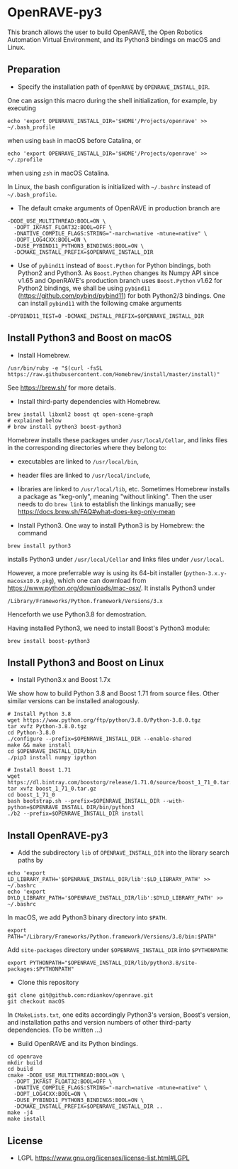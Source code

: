 # OpenRAVE-py3

This branch allows the user to build OpenRAVE, the Open Robotics Automation Virtual Environment, and its Python3 bindings on macOS and Linux.

Preparation
-----------
* Specify the installation path of `OpenRAVE` by `OPENRAVE_INSTALL_DIR`. 
 
One can assign this macro during the shell initialization, for example, by executing
```
echo 'export OPENRAVE_INSTALL_DIR='$HOME'/Projects/openrave' >> ~/.bash_profile
```
when using `bash` in macOS before Catalina, or
```
echo 'export OPENRAVE_INSTALL_DIR='$HOME'/Projects/openrave' >> ~/.zprofile
```
when using `zsh` in macOS Catalina.

In Linux, the bash configuration is initialized with `~/.bashrc` instead of `~/.bash_profile`.

* The default cmake arguments of OpenRAVE in production branch are
```
-DODE_USE_MULTITHREAD:BOOL=ON \
  -DOPT_IKFAST_FLOAT32:BOOL=OFF \
  -DNATIVE_COMPILE_FLAGS:STRING="-march=native -mtune=native" \
  -DOPT_LOG4CXX:BOOL=ON \
  -DUSE_PYBIND11_PYTHON3_BINDINGS:BOOL=ON \
  -DCMAKE_INSTALL_PREFIX=$OPENRAVE_INSTALL_DIR
```

* Use of `pybind11` instead of `Boost.Python` for Python bindings, both Python2 and Python3.
As `Boost.Python` changes its Numpy API since v1.65 and OpenRAVE's production branch uses `Boost.Python` v1.62 for Python2 bindings, we shall be using `pybind11` (https://github.com/pybind/pybind11) for both Python2/3 bindings. One can install `pybind11` with the following cmake arguments
```
-DPYBIND11_TEST=0 -DCMAKE_INSTALL_PREFIX=$OPENRAVE_INSTALL_DIR
```

Install Python3 and Boost on macOS
----------------------------------
* Install Homebrew.
```
/usr/bin/ruby -e "$(curl -fsSL https://raw.githubusercontent.com/Homebrew/install/master/install)"
```
See <https://brew.sh/> for more details.

* Install third-party dependencies with Homebrew.
```
brew install libxml2 boost qt open-scene-graph
# explained below
# brew install python3 boost-python3
```

Homebrew installs these packages under `/usr/local/Cellar`, and links files in the corresponding directories where they belong to:
  * executables are linked to `/usr/local/bin`,
  * header files are linked to `/usr/local/include`, 
  * libraries are linked to `/usr/local/lib`, etc.
Sometimes Homebrew installs a package as "keg-only", meaning "without linking". Then the user needs to do `brew link` to establish the linkings manually; see
https://docs.brew.sh/FAQ#what-does-keg-only-mean

* Install Python3.
One way to install Python3 is by Homebrew: the command
```
brew install python3
```
installs Python3 under `/usr/local/Cellar` and links files under `/usr/local`. 

However, a more preferrable way is using its 64-bit installer (`python-3.x.y-macosx10.9.pkg`), which one can download from https://www.python.org/downloads/mac-osx/. It installs Python3 under 
```
/Library/Frameworks/Python.framework/Versions/3.x
```
Henceforth we use Python3.8 for demostration.

Having installed Python3, we need to install Boost's Python3 module:
```
brew install boost-python3
```

Install Python3 and Boost on Linux
----------------------------------
* Install Python3.x and Boost 1.7x

We show how to build Python 3.8 and Boost 1.71 from source files. Other similar versions can be installed analogously.

```
# Install Python 3.8
wget https://www.python.org/ftp/python/3.8.0/Python-3.8.0.tgz
tar xvfz Python-3.8.0.tgz
cd Python-3.8.0
./configure --prefix=$OPENRAVE_INSTALL_DIR --enable-shared
make && make install
cd $OPENRAVE_INSTALL_DIR/bin
./pip3 install numpy ipython
```

```
# Install Boost 1.71 
wget https://dl.bintray.com/boostorg/release/1.71.0/source/boost_1_71_0.tar.gz
tar xvfz boost_1_71_0.tar.gz
cd boost_1_71_0
bash bootstrap.sh --prefix=$OPENRAVE_INSTALL_DIR --with-python=$OPENRAVE_INSTALL_DIR/bin/python3
./b2 --prefix=$OPENRAVE_INSTALL_DIR install
```

Install OpenRAVE-py3
--------------------
* Add the subdirectory `lib` of `OPENRAVE_INSTALL_DIR` into the library search paths by
```
echo 'export LD_LIBRARY_PATH='$OPENRAVE_INSTALL_DIR/lib':$LD_LIBRARY_PATH' >> ~/.bashrc
echo 'export DYLD_LIBRARY_PATH='$OPENRAVE_INSTALL_DIR/lib':$DYLD_LIBRARY_PATH' >> ~/.bashrc
```
In macOS, we add Python3 binary directory into `$PATH`.
```
export PATH="/Library/Frameworks/Python.framework/Versions/3.8/bin:$PATH"
```
Add `site-packages` directory under `$OPENRAVE_INSTALL_DIR` into `$PYTHONPATH`:
```
export PYTHONPATH="$OPENRAVE_INSTALL_DIR/lib/python3.8/site-packages:$PYTHONPATH"
```

* Clone this repository
```
git clone git@github.com:rdiankov/openrave.git
git checkout macOS
```

In `CMakeLists.txt`, one edits accordingly Python3's version, Boost's version, and installation paths and version numbers of other third-party dependencies. (To be written ...)

* Build OpenRAVE and its Python bindings.
```
cd openrave
mkdir build
cd build
cmake -DODE_USE_MULTITHREAD:BOOL=ON \
  -DOPT_IKFAST_FLOAT32:BOOL=OFF \
  -DNATIVE_COMPILE_FLAGS:STRING="-march=native -mtune=native" \
  -DOPT_LOG4CXX:BOOL=ON \
  -DUSE_PYBIND11_PYTHON3_BINDINGS:BOOL=ON \
  -DCMAKE_INSTALL_PREFIX=$OPENRAVE_INSTALL_DIR ..
make -j4
make install
```

License
-------
* LGPL <https://www.gnu.org/licenses/license-list.html#LGPL>
